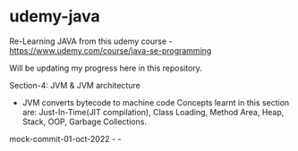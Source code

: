 # udemy-java

Re-Learning JAVA from this udemy course - https://www.udemy.com/course/java-se-programming

Will be updating my progress here in this repository.

Section-4: JVM & JVM architecture
- JVM converts bytecode to machine code
Concepts learnt in this section are: Just-In-Time(JIT compilation), Class Loading, Method Area, Heap, Stack, OOP, Garbage Collections.

mock-commit-01-oct-2022 - -


